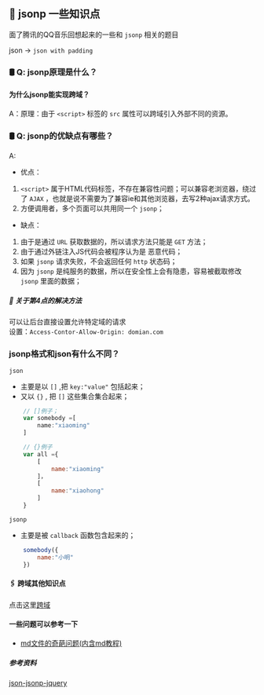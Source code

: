 ## 🐝 jsonp 一些知识点
面了腾讯的QQ音乐回想起来的一些和 `jsonp` 相关的题目<br> 

json -> `json with padding`

### 🛢 Q: jsonp原理是什么？
####   为什么jsonp能实现跨域？
A：原理：由于 `<script>` 标签的 `src` 属性可以跨域引入外部不同的资源。

### 🛢 Q: jsonp的优缺点有哪些？
A:
- 优点：
1. `<script>` 属于HTML代码标签，不存在兼容性问题；可以兼容老浏览器，绕过了 `AJAX` ，也就是说不需要为了兼容ie和其他浏览器，去写2种ajax请求方式。
2. 方便调用者，多个页面可以共用同一个 `jsonp`；

- 缺点：
1. 由于是通过 `URL` 获取数据的，所以请求方法只能是 `GET` 方法；<br>
2. 由于通过外链注入JS代码会被程序认为是 恶意代码；
3. 如果 `jsonp` 请求失败，不会返回任何 `http` 状态码；
4. 因为 `jsonp` 是纯服务的数据，所以在安全性上会有隐患，容易被截取修改 `jsonp` 里面的数据；

##### 🔋 关于第4点的解决方法
可以让后台直接设置允许特定域的请求 <br>
设置：`Access-Contor-Allow-Origin: domian.com`

### jsonp格式和json有什么不同？
`json`
- 主要是以 `[]` ,把 `key:"value"` 包括起来；
- 又以 `{}` , 把 `[]` 这些集合集合起来；

```js
    // []例子；
    var somebody =[
        name:"xiaoming"
    ]

    // {}例子
    var all ={
        [
            name:"xiaoming"
        ]，
        [
            name:"xiaohong"
        ]
    }

```

`jsonp`
- 主要是被 `callback` 函数包含起来的；

```js
    somebody({
        name:"小明"
    })
```

#### 🖇 跨域其他知识点
点击这里[跨域](./kuayu.md)

#### 一些问题可以参考一下
- [md文件的奇葩问题(内含md教程)](https://github.com/heycqing/KillTime/issues/6#issue-354244729)

##### 参考资料
[json-jsonp-jquery](http://www.cnblogs.com/dowinning/archive/2012/04/19/json-jsonp-jquery.html)
